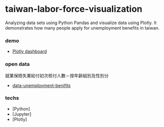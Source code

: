 # taiwan-labor-force-visualization
Analyzing data sets using Python Pandas and visualize data using Plotly. It demonstrates how many people apply for unemployment benefits in taiwan.

### demo

  - [Plotly dashboard](https://plot.ly/dashboard/faneder:18/edit#/)
 
### open data
  
  就業保險失業給付初次核付人數－按年齡組別及性別分
  - [data-unemployment-benifits](https://data.gov.tw/dataset/39539?fbclid=IwAR1yvPuBs7lnCMq4eibyogBwZ1g8i6HRF9zXUaLgDWV_M4pK80cAa2TS754)

### techs

  * [Python]
  * [Jupyter]
  * [Plotly]
